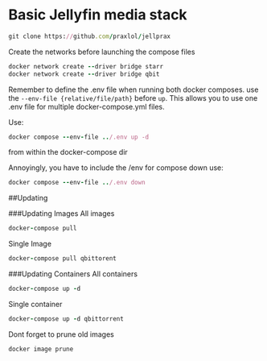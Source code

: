# Basic Jellyfin media stack

```ruby
git clone https://github.com/praxlol/jellprax
```

Create the networks before launching the compose files
```ruby
docker network create --driver bridge starr
docker network create --driver bridge qbit
```


Remember to define the .env file when running both docker composes. use the `--env-file {relative/file/path}` before `up`. This allows you to use one .env file for multiple docker-compose.yml files.

Use: 
```ruby
docker compose --env-file ../.env up -d
```
from within the docker-compose dir

Annoyingly, you have to include the /env for compose down use:
```ruby
docker compose --env-file ../.env down
```

##Updating

###Updating Images
  All images
```ruby
docker-compose pull
```
  Single Image
```ruby
docker-compose pull qbittorent
```

###Updating Containers
  All containers
```ruby
docker-compose up -d
```
  Single container
```ruby
docker-compose up -d qbittorrent
```

Dont forget to prune old images
```ruby
docker image prune
```
